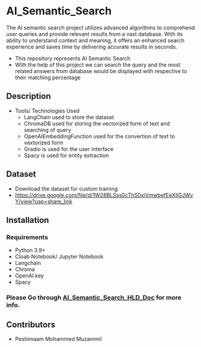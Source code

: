 # AI_Semantic_Search
The AI semantic search project utilizes advanced algorithms to comprehend user queries and provide relevant results from a vast database. With its ability to understand context and meaning, it offers an enhanced search experience and saves time by delivering accurate results in seconds.

- This repository represents AI Semantic Search
- With the help of this project we can search the query and the most related answers from database would be displayed with respective to their matching percentage

## Description

- Tools/ Technologies Used
  - LangChain used to store the dataset
  - ChromaDB used for storing the vectorized form of text and searching of query
  - OpenAIEmbeddingFunction used for the convertion of text to vextorized form
  - Gradio is used for the user interface
  - Spacy is used for entity extraction

## Dataset

- Download the dataset for custom training
- https://drive.google.com/file/d/1W28BLSss0cThS0xiVmwbefEeXllGJWvY/view?usp=share_link

## Installation

### Requirements

- Python 3.9+
- Cloab Notebook/ Jupyter Notebook
- Langchain
- Chroma
- OpenAI key
- Spacy


### Please Go through [AI_Semantic_Search_HLD_Doc](https://docs.google.com/document/d/12pRCqVD19iwV0_pSEF4W7nJ0d3_Vcza_/edit?usp=sharing&ouid=100428924681139899276&rtpof=true&sd=true) for more info.

## Contributors
- Peshimaam Mohammed Muzammil
